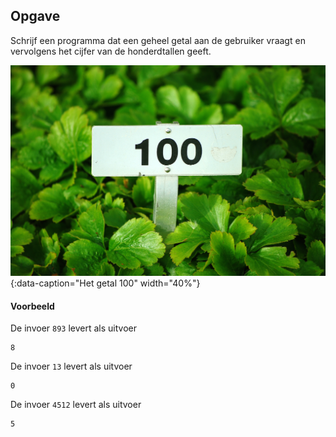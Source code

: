 ## Opgave
Schrijf een programma dat een geheel getal aan de gebruiker vraagt en vervolgens het cijfer van de honderdtallen geeft.

![100](media/100.jpg "100"){:data-caption="Het getal 100" width="40%"}

#### Voorbeeld
De invoer `893` levert als uitvoer
```
8
```

De invoer `13` levert als uitvoer
```
0
```

De invoer `4512` levert als uitvoer
```
5
```
